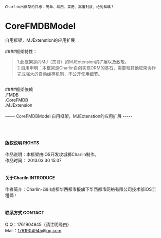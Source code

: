

    Charlin出框架的目标：简单、易用、实用、高度封装、绝对解耦！

# CoreFMDBModel
   自用框架，MJExtenstion的应用扩展
<br /><br />
####框架特性：<br />
>1.此框架是向MJ（杰哥）的MJExtension的扩展以及致敬。<br />
>2.自用申明：本框架是Charlin自创实现ORM的基石，需要和其他框架协作完成强大的自动缓存机制，不公开使用细节。<br />

<br />
####框架依赖<br />
.FMDB<br />
.CoreFMDB<br />
.MJExtension<br />

<br />
-----
    CoreFMDBModel 自用框架，MJExtenstion的应用扩展
-----

<br /><br />

#### 版权说明 RIGHTS <br />
作品说明：本框架由iOS开发攻城狮Charlin制作。<br />
作品时间： 2013.03.30 15:07<br /><br />


#### 关于Chariln INTRODUCE <br />
作者简介：Charlin-四川成都华西都市报旗下华西都市网络有限公司技术部iOS工程师！<br /><br />


#### 联系方式 CONTACT <br />
Q    Q：1761904945（请注明缘由）<br />
Mail：1761904945@qq.com<br />

